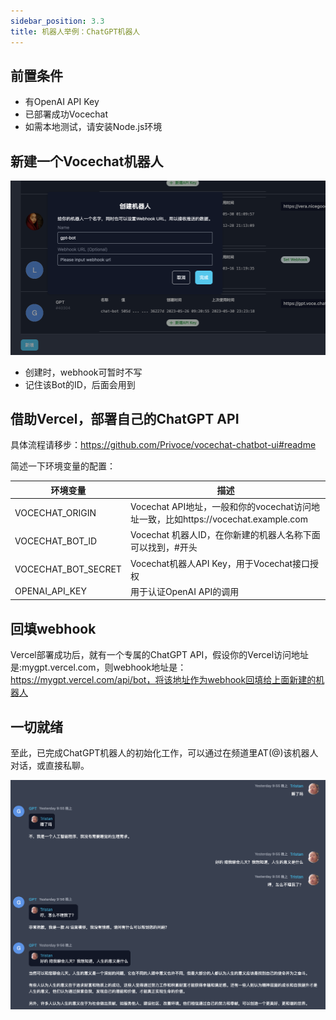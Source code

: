 ```yaml
---
sidebar_position: 3.3
title: 机器人举例：ChatGPT机器人
---
```


## 前置条件

- 有OpenAI API Key
- 已部署成功Vocechat
- 如需本地测试，请安装Node.js环境


## 新建一个Vocechat机器人

![create bot](image/bot.create.gpt.png)

- 创建时，webhook可暂时不写
- 记住该Bot的ID，后面会用到


## 借助Vercel，部署自己的ChatGPT API

具体流程请移步：https://github.com/Privoce/vocechat-chatbot-ui#readme

简述一下环境变量的配置：

| 环境变量              | 描述                                                                                                                               |
| --------------------------------- | ----------------------------------------------------------------------------------------------------------------------------------------- |
| VOCECHAT_ORIGIN        | Vocechat API地址，一般和你的vocechat访问地址一致，比如https://vocechat.example.com                                                                                   |
| VOCECHAT_BOT_ID        | Vocechat 机器人ID，在你新建的机器人名称下面可以找到，#开头                                                                                   |
| VOCECHAT_BOT_SECRET        | Vocechat机器人API Key，用于Vocechat接口授权                                                                                   |
| OPENAI_API_KEY        | 用于认证OpenAI API的调用  | 

## 回填webhook

Vercel部署成功后，就有一个专属的ChatGPT API，假设你的Vercel访问地址是:mygpt.vercel.com，则webhook地址是：https://mygpt.vercel.com/api/bot，将该地址作为webhook回填给上面新建的机器人

## 一切就绪

至此，已完成ChatGPT机器人的初始化工作，可以通过在频道里AT(@)该机器人对话，或直接私聊。

![create bot](image/bot.gpt.chat.png)
